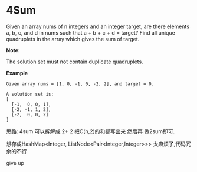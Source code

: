 # 4Sum

Given an array nums of n integers and an integer target, are there elements a, b, c, and d in nums such that a + b + c + d = target? Find all unique quadruplets in the array which gives the sum of target.

**Note:**

The solution set must not contain duplicate quadruplets.

**Example**
```$xslt
Given array nums = [1, 0, -1, 0, -2, 2], and target = 0.

A solution set is:
[
  [-1,  0, 0, 1],
  [-2, -1, 1, 2],
  [-2,  0, 0, 2]
]
```

思路:
4sum 可以拆解成 2+ 2
把C(n,2)的和都写出来
然后再 做2sum即可.

想存成HashMap<Integer, ListNode<Pair<Integer,Integer>>>
太麻烦了,代码冗余的不行

give up


